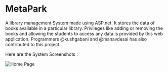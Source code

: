 # MetaPark
A library management System made using ASP.net. It stores the data of books available in a particular library. Privileges like adding or removing the books and allowing the students to access any data is provided by this web application. Programmers @kushgabani and @manavdesai has also contributed to this project.

Here are the System Screenshots : 

![Home Page](https://user-images.githubusercontent.com/60142323/108962411-b5af3180-769e-11eb-9f98-a7f19b509309.png)
